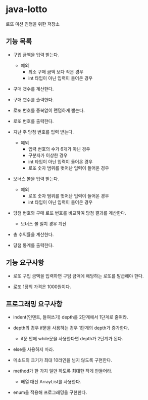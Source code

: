 # java-lotto
로또 미션 진행을 위한 저장소

## 기능 목록
- 구입 금액을 입력 받는다.
    - 예외
        - 최소 구매 금액 보다 작은 경우
        - int 타입이 아닌 입력이 들어온 경우
        
- 구매 갯수를 계산한다.
        
- 구매 갯수를 출력한다.

- 로또 번호를 중복없이 랜덤하게 뽑는다.

- 로또 번호를 출력한다.

- 지난 주 당첨 번호를 입력 받는다.
    - 예외
        - 입력 번호의 수가 6개가 아닌 경우
        - 구분자가 이상한 경우
        - int 타입이 아닌 입력이 들어온 경우
        - 로또 숫자 범위를 벗어난 입력이 들어온 경우

- 보너스 볼을 입력 받는다.
    - 예외
        - 로또 숫자 범위를 벗어난 입력이 들어온 경우
        - int 타입이 아닌 입력이 들어온 경우

- 당첨 번호와 구매 로또 번호를 비교하여 당첨 결과를 계산한다.
    - 보너스 볼 일치 경우 계산
 
- 총 수익률을 계산한다.
    
- 당첨 통계를 출력한다.


## 기능 요구사항

- 로또 구입 금액을 입력하면 구임 금액에 해당하는 로또를 발급해야 한다.

- 로또 1장의 가격은 1000원이다.

## 프로그래밍 요구사항

- indent(인덴트, 들여쓰기) depth를 2단계에서 1단계로 줄여라.

- depth의 경우 if문을 사용하는 경우 1단계의 depth가 증가한다. 
    - if문 안에 while문을 사용한다면 depth가 2단계가 된다.
    
- else를 사용하지 마라.

- 메소드의 크기가 최대 10라인을 넘지 않도록 구현한다.

- method가 한 가지 일만 하도록 최대한 작게 만들어라.
    - 배열 대신 ArrayList를 사용한다.

- enum을 적용해 프로그래밍을 구현한다.